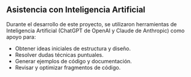 ## Asistencia con Inteligencia Artificial

Durante el desarrollo de este proyecto, se utilizaron herramientas de Inteligencia Artificial (ChatGPT de OpenAI y Claude de Anthropic) como apoyo para:

- Obtener ideas iniciales de estructura y diseño.
- Resolver dudas técnicas puntuales.
- Generar ejemplos de código y documentación.
- Revisar y optimizar fragmentos de código.

